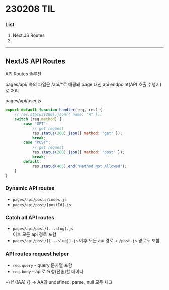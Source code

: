 # 230208 TIL

### List

1. Next.JS Routes
2.

---

## NextJS API Routes

API Routes 솔루션

pages/api/ 속의 파일은 /api/\*로 매핑돼 page 대신 api endpoint(API 호출 수행지)로 처리

pages/api/user.js

```jsx
export default function handler(req, res) {
	// res.status(200).json({ name: "A" });
	switch (req.method) {
		case "GET":
			// get request
			res.status(200).json({ method: "get" });
			break;
		case "POST":
			// get request
			res.status(200).json({ method: "post" });
			break;
		default:
			res.statud(405).end("Method Not Allowed");
	}
}
```

### Dynamic API routes

-   `pages/api/posts/index.js`
-   `pages/api/post/[postId].js`

### Catch all API routes

-   `pages/api/post/[...slug].js`  
    이후 모든 api 경로 포함
-   `pages/api/post/[[...slug]].js`
    이후 모든 api 경로 + `/post.js` 경로도 포함

### API routes request helper

-   `req.query` - query 문자열 포함
-   `req.body` - api로 요청(전송)할 데이터

+) if (!AA) {} => AA의 undefined, parse, null 모두 체크
